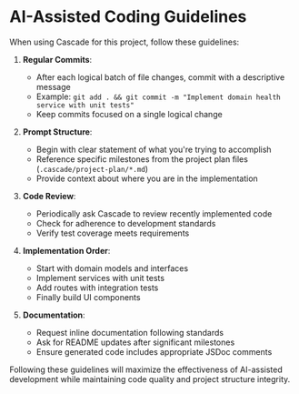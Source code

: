 # AI-Assisted Coding Guidelines

When using Cascade for this project, follow these guidelines:

1. **Regular Commits**:
   - After each logical batch of file changes, commit with a descriptive message
   - Example: `git add . && git commit -m "Implement domain health service with unit tests"`
   - Keep commits focused on a single logical change

2. **Prompt Structure**:
   - Begin with clear statement of what you're trying to accomplish
   - Reference specific milestones from the project plan files (`.cascade/project-plan/*.md`)
   - Provide context about where you are in the implementation

3. **Code Review**:
   - Periodically ask Cascade to review recently implemented code
   - Check for adherence to development standards
   - Verify test coverage meets requirements

4. **Implementation Order**:
   - Start with domain models and interfaces
   - Implement services with unit tests
   - Add routes with integration tests
   - Finally build UI components

5. **Documentation**:
   - Request inline documentation following standards
   - Ask for README updates after significant milestones
   - Ensure generated code includes appropriate JSDoc comments

Following these guidelines will maximize the effectiveness of AI-assisted development while maintaining code quality and project structure integrity.
